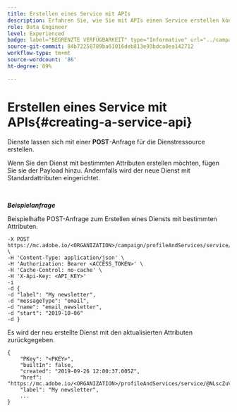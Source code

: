 ```yaml
---
title: Erstellen eines Service mit APIs
description: Erfahren Sie, wie Sie mit APIs einen Service erstellen können
role: Data Engineer
level: Experienced
badge: label="BEGRENZTE VERFÜGBARKEIT" type="Informative" url="../campaign-standard-migration-home.md" tooltip="Auf Campaign Standard migrierte Benutzer beschränkt"
source-git-commit: 84b72258789ba61016deb813e93bdca0ea142712
workflow-type: tm+mt
source-wordcount: '86'
ht-degree: 89%

---
```


# Erstellen eines Service mit APIs{#creating-a-service-api}

Dienste lassen sich mit einer **POST**-Anfrage für die Dienstressource erstellen.

Wenn Sie den Dienst mit bestimmten Attributen erstellen möchten, fügen Sie sie der Payload hinzu. Andernfalls wird der neue Dienst mit Standardattributen eingerichtet.

<br/>

***Beispielanfrage***

Beispielhafte POST-Anfrage zum Erstellen eines Diensts mit bestimmten Attributen.

```
-X POST https://mc.adobe.io/<ORGANIZATION>/campaign/profileAndServices/service/ \
-H 'Content-Type: application/json' \
-H 'Authorization: Bearer <ACCESS_TOKEN>' \
-H 'Cache-Control: no-cache' \
-H 'X-Api-Key: <API_KEY>'
-i
-d {
-d "label": "My newsletter",
-d "messageType": "email",
-d "name": "email_newsletter",
-d "start": "2019-10-06"
-d }
```

Es wird der neu erstellte Dienst mit den aktualisierten Attributen zurückgegeben.

```
{
    "PKey": "<PKEY>",
    "builtIn": false,
    "created": "2019-09-26 12:00:37.005Z",
    "href": "https://mc.adobe.io/<ORGANIZATION>/profileAndServices/service/@NLscZuVHxdVu9rPftvrMWFfR1zRIxQGswSOmGLrK09JTF_iWhB0JCUHEndA_vvy__k9mzOYa5NVkcWDcrK8qGh0wygahX9kRcD44kiWWSEceShn3",
    "label": "My newsletter",
    ...
}
```
